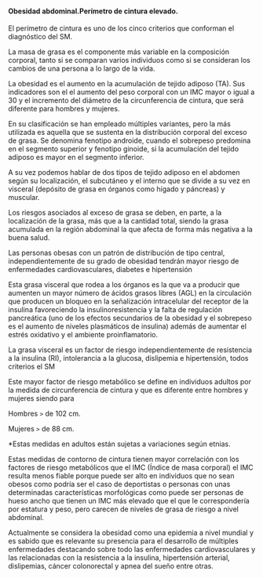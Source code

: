 #### Obesidad abdominal.Perímetro de cintura elevado.

El perímetro de cintura es uno de los cinco criterios que conforman el diagnóstico del SM. 

La masa de grasa es el componente más variable en la composición corporal, tanto si se comparan varios individuos como si se consideran los cambios de una persona a lo largo de la vida. 

La obesidad es el aumento en la acumulación de tejido adiposo (TA). Sus indicadores son el el aumento del peso corporal con un IMC mayor o igual a 30 y el incremento del diámetro de la circunferencia de cintura, que será diferente para hombres y mujeres. 

En su clasificación se han empleado múltiples variantes, pero la más utilizada es aquella que se sustenta en la distribución corporal del exceso de grasa. Se denomina fenotipo androide, cuando el sobrepeso predomina en el segmento superior y fenotipo ginoide, si la acumulación del tejido adiposo es mayor en el segmento inferior. 

A su vez podemos hablar de dos tipos de tejido adiposo en el abdomen según su localización, el subcutáneo y el interno que se divide a su vez en visceral (depósito de grasa en órganos como hígado y páncreas) y muscular. 

Los riesgos asociados al exceso de grasa se deben, en parte, a la localización de la grasa, más que a la cantidad total, siendo la grasa acumulada en la región abdominal la que afecta de forma más negativa a la buena salud. 

Las personas obesas con un patrón de distribución de tipo central, independientemente de su grado de obesidad tendrán mayor riesgo de enfermedades cardiovasculares, diabetes e hipertensión 

Esta grasa visceral que rodea a los órganos es la que va a producir que aumenten un mayor número de ácidos grasos libres (AGL) en la circulación que producen un bloqueo en la señalización intracelular del receptor de la insulina favoreciendo la insulinoresistencia y la falta de regulación pancreática (uno de los efectos secundarios de la obesidad y el sobrepeso es el aumento de niveles plasmáticos de insulina) además de aumentar el estrés oxidativo y el ambiente proinflamatorio. 

La grasa visceral es un factor de riesgo independientemente de resistencia a la insulina (RI), intolerancia a la glucosa, dislipemia e hipertensión, todos criterios el SM 

Este mayor factor de riesgo metabólico se define en individuos adultos por la medida de circunferencia de cintura y que es diferente entre hombres y mujeres siendo para 

Hombres `>` de 102 cm. 

 Mujeres `>` de 88 cm. 

*Estas medidas en adultos están sujetas a variaciones según etnias. 

Estas medidas de contorno de cintura tienen mayor correlación con los factores de riesgo metabólicos que el IMC (Índice de masa corporal) el IMC resulta menos fiable porque puede ser alto en individuos que no sean obesos como podría ser el caso de deportistas o personas con unas determinadas características morfológicas como puede ser personas de hueso ancho que tienen un IMC más elevado que el que le correspondería por estatura y peso, pero carecen de niveles de grasa de riesgo a nivel abdominal. 

Actualmente se considera la obesidad como una epidemia a nivel mundial y es sabido que es relevante su presencia para el desarrollo de múltiples enfermedades destacando sobre todo las enfermedades cardiovasculares y las relacionadas con la resistencia a la insulina, hipertensión arterial, dislipemias, cáncer colonorectal y apnea del sueño entre otras. 

